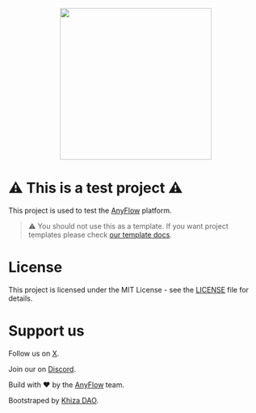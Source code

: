 <!-- img -->
<p align="center">
  <img src="./img/logo1.png" style="max-width: 100%;" height="300"/>
</p>

# ⚠️ This is a test project ⚠️

This project is used to test the [AnyFlow](https://anyflow.pro) platform.

> ⚠️ You should not use this as a template. If you want project templates please check [our template docs](https://docs.anyflow.pro/templates).

# License

This project is licensed under the MIT License - see the [LICENSE](LICENSE) file for details.

# Support us

Follow us on [X](https://x.com/anyflow_).

Join our on [Discord](https://discord.gg/aCygGwBWya).

Build with ❤️ by the [AnyFlow](https://anyflow.pro/team) team.

Bootstraped by [Khiza DAO](https://khizadao.com).
